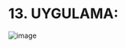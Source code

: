 # 13. UYGULAMA:
![image](https://github.com/nuritiras/CokluActivity/assets/47992544/d2c64b16-25bf-4cc9-869c-ea04a5620c6a)
